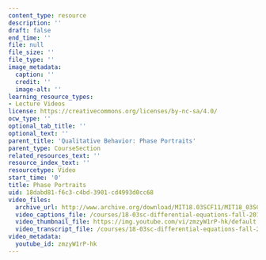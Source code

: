 ```yaml
---
content_type: resource
description: ''
draft: false
end_time: ''
file: null
file_size: ''
file_type: ''
image_metadata:
  caption: ''
  credit: ''
  image-alt: ''
learning_resource_types:
- Lecture Videos
license: https://creativecommons.org/licenses/by-nc-sa/4.0/
ocw_type: ''
optional_tab_title: ''
optional_text: ''
parent_title: 'Qualitative Behavior: Phase Portraits'
parent_type: CourseSection
related_resources_text: ''
resource_index_text: ''
resourcetype: Video
start_time: '0'
title: Phase Portraits
uid: 18dabd81-f6c3-c4bd-3901-cd4993d0cc68
video_files:
  archive_url: http://www.archive.org/download/MIT18.03SCF11/MIT18_03SC_110804_L2_300k.mp4
  video_captions_file: /courses/18-03sc-differential-equations-fall-2011/ecd9c732766f5034906ae65ef041a332_zmzyW1rP-hk.vtt
  video_thumbnail_file: https://img.youtube.com/vi/zmzyW1rP-hk/default.jpg
  video_transcript_file: /courses/18-03sc-differential-equations-fall-2011/c8dd745c293a9b108308ba55b1da9710_zmzyW1rP-hk.pdf
video_metadata:
  youtube_id: zmzyW1rP-hk
---
```

